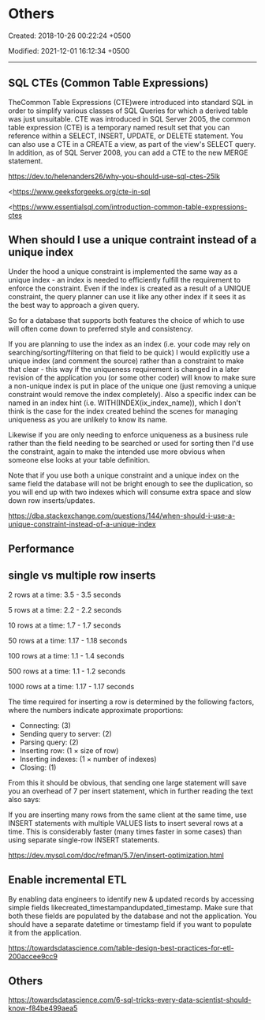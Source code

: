 # Others

Created: 2018-10-26 00:22:24 +0500

Modified: 2021-12-01 16:12:34 +0500

---

## SQL CTEs (Common Table Expressions)

TheCommon Table Expressions (CTE)were introduced into standard SQL in order to simplify various classes of SQL Queries for which a derived table was just unsuitable. CTE was introduced in SQL Server 2005, the common table expression (CTE) is a temporary named result set that you can reference within a SELECT, INSERT, UPDATE, or DELETE statement. You can also use a CTE in a CREATE a view, as part of the view's SELECT query. In addition, as of SQL Server 2008, you can add a CTE to the new MERGE statement.

<https://dev.to/helenanders26/why-you-should-use-sql-ctes-25lk>

<https://www.geeksforgeeks.org/cte-in-sql

<https://www.essentialsql.com/introduction-common-table-expressions-ctes

## When should I use a unique contraint instead of a unique index

Under the hood a unique constraint is implemented the same way as a unique index - an index is needed to efficiently fulfill the requirement to enforce the constraint. Even if the index is created as a result of a UNIQUE constraint, the query planner can use it like any other index if it sees it as the best way to approach a given query.

So for a database that supports both features the choice of which to use will often come down to preferred style and consistency.

If you are planning to use the index as an index (i.e. your code may rely on searching/sorting/filtering on that field to be quick) I would explicitly use a unique index (and comment the source) rather than a constraint to make that clear - this way if the uniqueness requirement is changed in a later revision of the application you (or some other coder) will know to make sure a non-unique index is put in place of the unique one (just removing a unique constraint would remove the index completely). Also a specific index can be named in an index hint (i.e. WITH(INDEX(ix_index_name)), which I don't think is the case for the index created behind the scenes for managing uniqueness as you are unlikely to know its name.

Likewise if you are only needing to enforce uniqueness as a business rule rather than the field needing to be searched or used for sorting then I'd use the constraint, again to make the intended use more obvious when someone else looks at your table definition.

Note that if you use both a unique constraint and a unique index on the same field the database will not be bright enough to see the duplication, so you will end up with two indexes which will consume extra space and slow down row inserts/updates.

<https://dba.stackexchange.com/questions/144/when-should-i-use-a-unique-constraint-instead-of-a-unique-index>

## Performance

## single vs multiple row inserts

2 rows at a time: 3.5 - 3.5 seconds

5 rows at a time: 2.2 - 2.2 seconds

10 rows at a time: 1.7 - 1.7 seconds

50 rows at a time: 1.17 - 1.18 seconds

100 rows at a time: 1.1 - 1.4 seconds

500 rows at a time: 1.1 - 1.2 seconds

1000 rows at a time: 1.17 - 1.17 seconds

The time required for inserting a row is determined by the following factors, where the numbers indicate approximate proportions:
-   Connecting: (3)
-   Sending query to server: (2)
-   Parsing query: (2)
-   Inserting row: (1 × size of row)
-   Inserting indexes: (1 × number of indexes)
-   Closing: (1)

From this it should be obvious, that sending one large statement will save you an overhead of 7 per insert statement, which in further reading the text also says:

If you are inserting many rows from the same client at the same time, use INSERT statements with multiple VALUES lists to insert several rows at a time. This is considerably faster (many times faster in some cases) than using separate single-row INSERT statements.

<https://dev.mysql.com/doc/refman/5.7/en/insert-optimization.html>

## Enable incremental ETL

By enabling data engineers to identify new & updated records by accessing simple fields likecreated_timestampandupdated_timestamp. Make sure that both these fields are populated by the database and not the application. You should have a separate datetime or timestamp field if you want to populate it from the application.

<https://towardsdatascience.com/table-design-best-practices-for-etl-200accee9cc9>

## Others

<https://towardsdatascience.com/6-sql-tricks-every-data-scientist-should-know-f84be499aea5>
